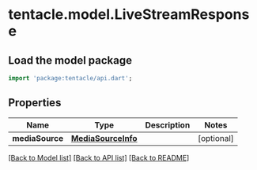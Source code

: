 # tentacle.model.LiveStreamResponse

## Load the model package
```dart
import 'package:tentacle/api.dart';
```

## Properties
Name | Type | Description | Notes
------------ | ------------- | ------------- | -------------
**mediaSource** | [**MediaSourceInfo**](MediaSourceInfo.md) |  | [optional] 

[[Back to Model list]](../README.md#documentation-for-models) [[Back to API list]](../README.md#documentation-for-api-endpoints) [[Back to README]](../README.md)


